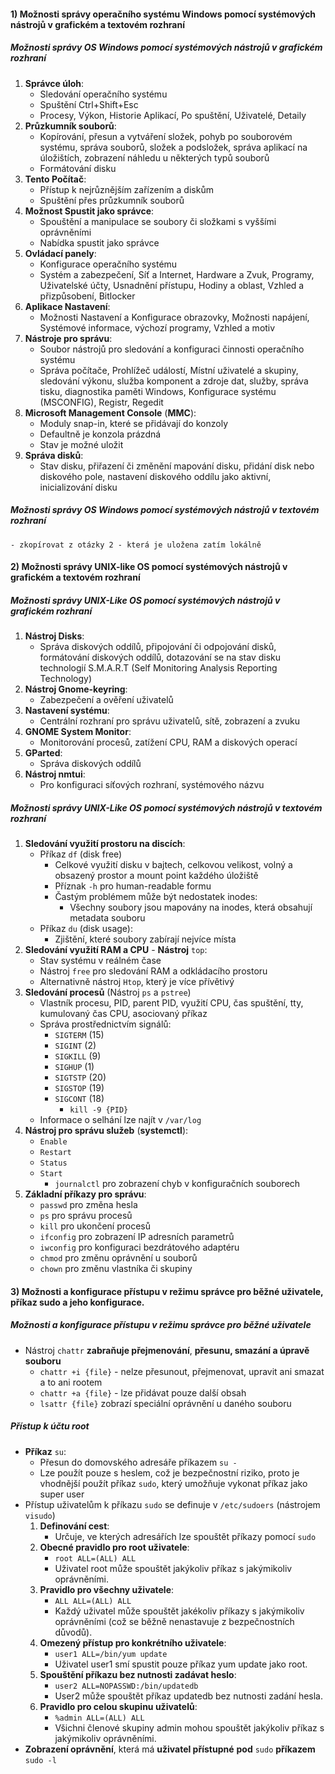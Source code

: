 #### 1) Možnosti správy operačního systému Windows pomocí systémových nástrojů v grafickém a textovém rozhraní

##### Možnosti správy OS Windows pomocí systémových nástrojů v grafickém rozhraní
1) **Správce úloh**:
	- Sledování operačního systému
	- Spuštění Ctrl+Shift+Esc
	- Procesy, Výkon, Historie Aplikací, Po spuštění, Uživatelé, Detaily
2) **Průzkumník souborů**:
	- Kopírování, přesun a vytváření složek, pohyb po souborovém systému, správa souborů,  složek a podsložek, správa aplikací na úložištích, zobrazení náhledu u některých typů souborů
	- Formátování disku
3) **Tento Počítač**:
	- Přístup k nejrůznějším zařízením a diskům
	- Spuštění přes průzkumník souborů
4) **Možnost Spustit jako správce**:
	- Spouštění a manipulace se soubory či složkami s vyššími oprávněními
	- Nabídka spustit jako správce
5) **Ovládací panely**:
	- Konfigurace operačního systému
	- Systém a zabezpečení, Síť a Internet, Hardware a Zvuk, Programy, Uživatelské účty, Usnadnění přístupu, Hodiny a oblast, Vzhled a přizpůsobení, Bitlocker
6) **Aplikace Nastavení**:
	- Možnosti Nastavení a Konfigurace obrazovky, Možnosti napájení, Systémové informace, výchozí programy, Vzhled a motiv
7) **Nástroje pro správu**:
	- Soubor nástrojů pro sledování a konfiguraci činnosti operačního systému
	- Správa počítače, Prohlížeč událostí, Místní uživatelé a skupiny, sledování výkonu, služba komponent a zdroje dat, služby, správa tisku, diagnostika paměti Windows, Konfigurace systému (MSCONFIG), Registr, Regedit
8) **Microsoft Management Console** (**MMC**):
	- Moduly snap-in, které se přidávají do konzoly
	- Defaultně je konzola prázdná
	- Stav je možné uložit
9) **Správa disků**:
	- Stav disku, přiřazení či změnění mapování disku, přidání disk nebo diskového pole, nastavení diskového oddílu jako aktivní, inicializování disku
##### Možnosti správy OS Windows pomocí systémových nástrojů v textovém rozhraní
	- zkopírovat z otázky 2 - která je uložena zatím lokálně
#### 2) Možnosti správy UNIX-like OS pomocí systémových nástrojů v grafickém a textovém rozhraní
##### Možnosti správy UNIX-Like OS pomocí systémových nástrojů v grafickém rozhraní
1) **Nástroj Disks**:
	- Správa diskových oddílů, připojování či odpojování disků, formátování diskových oddílů, dotazování se na stav disku technologií S.M.A.R.T (Self Monitoring Analysis Reporting Technology)
2) **Nástroj Gnome-keyring**:
	- Zabezpečení a ověření uživatelů
3) **Nastavení systému**:
	- Centrální rozhraní pro správu uživatelů, sítě, zobrazení a zvuku
4) **GNOME System Monitor**:
	- Monitorování procesů, zatížení CPU, RAM a diskových operací
5) **GParted**:
	- Správa diskových oddílů
6) **Nástroj nmtui**:
	- Pro konfiguraci síťových rozhraní, systémového názvu
##### Možnosti správy UNIX-Like OS pomocí systémových nástrojů v textovém rozhraní
1) **Sledování využití prostoru na discích**:
	- Příkaz `df` (disk free)
		- Celkové využití disku v bajtech, celkovou velikost, volný a obsazený prostor a mount point každého úložiště
		- Příznak `-h` pro human-readable formu
		- Častým problémem může být nedostatek inodes:
			- Všechny soubory jsou mapovány na inodes, která obsahují metadata souboru
	- Příkaz `du` (disk usage):
		- Zjištění, které soubory zabírají nejvíce místa
2) **Sledování využití RAM a CPU** - **Nástroj** `top`:
	- Stav systému v reálném čase
	- Nástroj `free` pro sledování RAM a odkládacího prostoru
	- Alternativně nástroj `Htop`, který je více přívětivý
3) **Sledování procesů** (Nástroj `ps` a `pstree`)
	- Vlastník procesu, PID, parent PID, využití CPU, čas spuštění, tty, kumulovaný čas CPU, asociovaný příkaz
	- Správa prostřednictvím signálů:
		- `SIGTERM` (15)
		- `SIGINT` (2)
		- `SIGKILL` (9)
		- `SIGHUP` (1)
		- `SIGTSTP` (20)
		- `SIGSTOP` (19)
		- `SIGCONT` (18)
			- `kill -9 {PID}`
	- Informace o selhání lze najít v `/var/log`
4) **Nástroj pro správu služeb** (**systemctl**):
	- `Enable`
	- `Restart`
	- `Status`
	- `Start`
		-  `journalctl` pro zobrazení chyb v konfiguračních souborech
5) **Základní příkazy pro správu**:
	- `passwd` pro změna hesla
	- `ps` pro správu procesů
	- `kill` pro ukončení procesů
	- `ifconfig` pro zobrazení IP adresních parametrů
	- `iwconfig` pro konfiguraci bezdrátového adaptéru
	- `chmod` pro změnu oprávnění u souborů
	- `chown` pro změnu vlastníka či skupiny
#### 3) Možnosti a konfigurace přístupu v režimu správce pro běžné uživatele, příkaz sudo a jeho konfigurace.
##### Možnosti a konfigurace přístupu v režimu správce pro běžné uživatele
- Nástroj `chattr` **zabraňuje přejmenování**, **přesunu, smazání a úpravě souboru**
	- `chattr +i {file}` - nelze přesunout, přejmenovat, upravit ani smazat a to ani rootem
	- `chattr +a {file}` - lze přidávat pouze další obsah
	- `lsattr {file}` zobrazí speciální oprávnění u daného souboru 
##### Přístup k účtu root
- **Příkaz** `su`:
	- Přesun do domovského adresáře příkazem `su -`
	- Lze použít pouze s heslem, což je bezpečnostní riziko, proto je vhodnější použít příkaz `sudo`, který umožňuje vykonat příkaz jako super user
- Přístup uživatelům k příkazu `sudo` se definuje v `/etc/sudoers` (nástrojem `visudo`)
	1) **Definování cest**:    
	    - Určuje, ve kterých adresářích lze spouštět příkazy pomocí `sudo`
	2) **Obecné pravidlo pro root uživatele**:  
	    - `root ALL=(ALL) ALL`  
	    - Uživatel root může spouštět jakýkoliv příkaz s jakýmikoliv oprávněními.
	3) **Pravidlo pro všechny uživatele**:  
	    - `ALL ALL=(ALL) ALL` 
	    - Každý uživatel může spouštět jakékoliv příkazy s jakýmikoliv oprávněními (což se běžně nenastavuje z bezpečnostních důvodů).
	4) **Omezený přístup pro konkrétního uživatele**:  
	    - `user1 ALL=/bin/yum update`  
	    -  Uživatel user1 smí spustit pouze příkaz yum update jako root.
	5) **Spouštění příkazu bez nutnosti zadávat heslo**:  
	    - `user2 ALL=NOPASSWD:/bin/updatedb`  
	    - User2 může spouštět příkaz updatedb bez nutnosti zadání hesla.
	6) **Pravidlo pro celou skupinu uživatelů**:  
	    - `%admin ALL=(ALL) ALL`
	    - Všichni členové skupiny admin mohou spouštět jakýkoliv příkaz s jakýmikoliv oprávněními.
- **Zobrazení oprávnění**, která má **uživatel přístupné** **pod** `sudo` **příkazem** `sudo -l`
